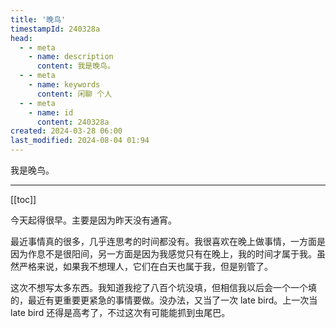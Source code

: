```yaml
---
title: '晚鸟'
timestampId: 240328a
head:
  - - meta
    - name: description
      content: 我是晚鸟。
  - - meta
    - name: keywords
      content: 闲聊 个人
  - - meta
    - name: id
      content: 240328a
created: 2024-03-28 06:00
last_modified: 2024-08-04 01:94
---
```


我是晚鸟。

---

[[toc]]

今天起得很早。主要是因为昨天没有通宵。

最近事情真的很多，几乎连思考的时间都没有。我很喜欢在晚上做事情，一方面是因为作息不是很阳间，另一方面是因为我感觉只有在晚上，我的时间才属于我。虽然严格来说，如果我不想理人，它们在白天也属于我，但是别管了。

这次不想写太多东西。我知道我挖了八百个坑没填，但相信我以后会一个一个填的，最近有更重要更紧急的事情要做。没办法，又当了一次 late bird。上一次当 late bird 还得是高考了，不过这次有可能能抓到虫尾巴。

